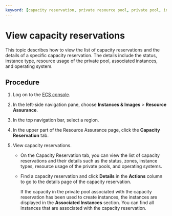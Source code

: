 ```yaml
---
keyword: [capacity reservation, private resource pool, private pool, instance type]
---
```


# View capacity reservations

This topic describes how to view the list of capacity reservations and the details of a specific capacity reservation. The details include the status, instance type, resource usage of the private pool, associated instances, and operating system.

## Procedure

1.  Log on to the [ECS console](https://ecs.console.aliyun.com).

2.  In the left-side navigation pane, choose **Instances & Images** \> **Resource Assurance**.

3.  In the top navigation bar, select a region.

4.  In the upper part of the Resource Assurance page, click the **Capacity Reservation** tab.

5.  View capacity reservations.

    -   On the Capacity Reservation tab, you can view the list of capacity reservations and their details such as the status, zones, instance types, resource usage of the private pools, and operating systems.
    -   Find a capacity reservation and click **Details** in the **Actions** column to go to the details page of the capacity reservation.

        If the capacity in the private pool associated with the capacity reservation has been used to create instances, the instances are displayed in the **Associated Instances** section. You can find all instances that are associated with the capacity reservation.


